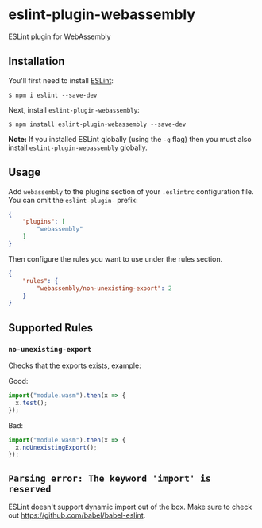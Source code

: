 # eslint-plugin-webassembly

ESLint plugin for WebAssembly

## Installation

You'll first need to install [ESLint](http://eslint.org):

```
$ npm i eslint --save-dev
```

Next, install `eslint-plugin-webassembly`:

```
$ npm install eslint-plugin-webassembly --save-dev
```

**Note:** If you installed ESLint globally (using the `-g` flag) then you must also install `eslint-plugin-webassembly` globally.

## Usage

Add `webassembly` to the plugins section of your `.eslintrc` configuration file. You can omit the `eslint-plugin-` prefix:

```json
{
    "plugins": [
        "webassembly"
    ]
}
```


Then configure the rules you want to use under the rules section.

```json
{
    "rules": {
        "webassembly/non-unexisting-export": 2
    }
}
```

## Supported Rules

### `no-unexisting-export`

Checks that the exports exists, example:

Good:

```js
import("module.wasm").then(x => {
  x.test();
});
```

Bad:

```js
import("module.wasm").then(x => {
  x.noUnexistingExport();
});
```

## `Parsing error: The keyword 'import' is reserved`

ESLint doesn't support dynamic import out of the box. Make sure to check out https://github.com/babel/babel-eslint.
